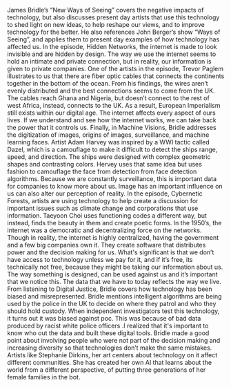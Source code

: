   James Bridle’s “New Ways of Seeing” covers the negative impacts of technology, but also discusses present day artists that use this technology to shed light on new ideas, to help reshape our views, and to improve technology for the better. He also references John Berger’s show “Ways of Seeing”, and applies them to present day examples of how technology has affected us. 
	In the episode, Hidden Networks, the internet is made to look invisible and are hidden by design. The way we use the internet seems to hold an intimate and private connection, but in reality, our information is given to private companies. One of the artists in the episode, Trevor Paglem illustrates to us that there are fiber optic cables that connects the continents together in the bottom of the ocean. From his findings, the wires aren’t evenly distributed and the best connections seems to come from the UK. The cables reach Ghana and Nigeria, but doesn’t connect to the rest of west Africa, instead, connects to the UK. As a result, European Imperialism still exists within our digital age. The internet affects every aspect of ours lives. If we understand and see how the internet works, we can take back the power that it controls us.
	Finally, in Machine Visions, Bridle addresses the digitization of images, origins of images, surveillance, and machine learning faces. Artist Adam Harvey was inspired by a WWI tactic called Dazel, which is a camouflage to make it difficult to detect the ships range, speed, and direction. The ships were designed with complex geometric shapes and contrasting colors. Hervey uses that same idea but uses fashion to camouflage the face from detection from face detection algorithms. Because we are constantly surveillance, this is important data for companies to know more about us. Image has an important influence on us can also alter our perception of reality.
In the episode, Cybernetic Forests, artists are using technology to help create a discussion for important issues such as climate change and corporations that use information. Taeyoon Choi uses functioning codes a different way, but instead, finds the beauty in them and create poetic forms. In the 1950’s, the internet was a democratic and decentralizing force on the networks. Though in reality, the internet is highly centralized, having the government and a few big companies own it. They create software that distributes power and the decision making for us. What's significant is that we don’t have access to technology unless we pay for it, and if it’s free, its technically not free, because they might be taking our information about us. The way something is designed, can be used against us and it’s important that we notice this.
	 The data that we have to today reflects the way we live. From listening to Digital Justice, Bridle covers how technology has been biased and misrepresented. Bridle mentions intelligent algorithms are being used by the police in the UK to decide on where they patrol and who they should hold custody. When independent investigators test this technology, it turns out it was biased against poc. This was because of bad data produced by racist white police officers .I realized that it's important to know who out the data and built these digital tools. Bridle made a good point about involving people who were not part of the decision making and increasing diversity so that technologies don’t make the same mistakes. Artists like Stephanie Dirkins, her art centers about technology on it affect different communities. She has created her own AI that learns about the world from a different perspective, of putting three generations of her female families in the bot. 
